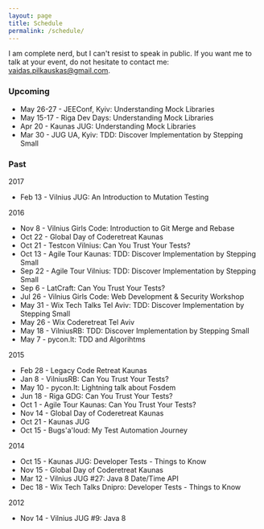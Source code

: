 ```yaml
---
layout: page
title: Schedule
permalink: /schedule/
---
```


I am complete nerd, but I can't resist to speak in public. 
If you want me to talk at your event, do not hesitate to contact me: vaidas.pilkauskas@gmail.com.

### Upcoming

 * May 26-27 - JEEConf, Kyiv: Understanding Mock Libraries
 * May 15-17 - Riga Dev Days: Understanding Mock Libraries
 * Apr 20 - Kaunas JUG: Understanding Mock Libraries
 * Mar 30 - JUG UA, Kyiv: TDD: Discover Implementation by Stepping Small
 
### Past

2017
  
 * Feb 13 - Vilnius JUG: An Introduction to Mutation Testing

2016

 * Nov 8 - Vilnius Girls Code: Introduction to Git Merge and Rebase
 * Oct 22 - Global Day of Coderetreat Kaunas
 * Oct 21 - Testcon Vilnius: Can You Trust Your Tests?
 * Oct 13 - Agile Tour Kaunas: TDD: Discover Implementation by Stepping Small
 * Sep 22 - Agile Tour Vilnius: TDD: Discover Implementation by Stepping Small
 * Sep 6 - LatCraft: Can You Trust Your Tests?
 * Jul 26 - Vilnius Girls Code: Web Development & Security Workshop
 * May 31 - Wix Tech Talks Tel Aviv: TDD: Discover Implementation by Stepping Small
 * May 26 - Wix Coderetreat Tel Aviv
 * May 18 - VilniusRB: TDD: Discover Implementation by Stepping Small
 * May 7 - pycon.lt: TDD and Algorihtms

2015

 * Feb 28 - Legacy Code Retreat Kaunas
 * Jan 8 - VilniusRB: Can You Trust Your Tests?
 * May 10 - pycon.lt: Lightning talk about Fosdem
 * Jun 18 - Riga GDG: Can You Trust Your Tests?
 * Oct 1 - Agile Tour Kaunas: Can You Trust Your Tests?
 * Nov 14 - Global Day of Coderetreat Kaunas
 * Oct 21 - Kaunas JUG
 * Oct 15 - Bugs'a'loud: My Test Automation Journey

2014

 * Oct 15 - Kaunas JUG: Developer Tests - Things to Know
 * Nov 15 - Global Day of Coderetreat Kaunas
 * Mar 12 - Vilnius JUG #27: Java 8 Date/Time API
 * Dec 18 - Wix Tech Talks Dnipro: Developer Tests - Things to Know

2012

 * Nov 14 - Vilnius JUG #9: Java 8 

